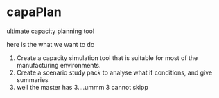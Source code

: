 # capaPlan
ultimate capacity planning tool

here is the what we want to do

1. Create a capacity simulation tool that is suitable for most of the manufacturing environments.
2. Create a scenario study pack to analyse what if conditions, and give summaries
3. well the master has 3....ummm 3 cannot skipp